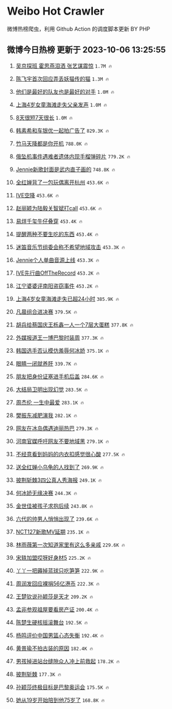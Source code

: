# Weibo Hot Crawler 



微博热榜爬虫，利用 Github Action 的调度脚本更新 BY PHP 


## 微博今日热榜 更新于 2023-10-06 13:25:55 
1. [吴京探班 霍思燕泪洒 张艺谋震惊](https://s.weibo.com/weibo?q=%E5%90%B4%E4%BA%AC%E6%8E%A2%E7%8F%AD%20%E9%9C%8D%E6%80%9D%E7%87%95%E6%B3%AA%E6%B4%92%20%E5%BC%A0%E8%89%BA%E8%B0%8B%E9%9C%87%E6%83%8A&t=31&band_rank=1&Refer=top) `1.7M 🔥` 

1. [陈飞宇首次回应弄丢妖猫传的猫](https://s.weibo.com/weibo?q=%23%E9%99%88%E9%A3%9E%E5%AE%87%E9%A6%96%E6%AC%A1%E5%9B%9E%E5%BA%94%E5%BC%84%E4%B8%A2%E5%A6%96%E7%8C%AB%E4%BC%A0%E7%9A%84%E7%8C%AB%23&t=31&band_rank=2&Refer=top) `1.3M 🔥` 

1. [他们是最好的队友也是最好的对手](https://s.weibo.com/weibo?q=%23%E4%BB%96%E4%BB%AC%E6%98%AF%E6%9C%80%E5%A5%BD%E7%9A%84%E9%98%9F%E5%8F%8B%E4%B9%9F%E6%98%AF%E6%9C%80%E5%A5%BD%E7%9A%84%E5%AF%B9%E6%89%8B%23&t=31&band_rank=3&Refer=top) `1.0M 🔥` 

1. [上海4岁女童海滩走失父亲发声](https://s.weibo.com/weibo?q=%23%E4%B8%8A%E6%B5%B74%E5%B2%81%E5%A5%B3%E7%AB%A5%E6%B5%B7%E6%BB%A9%E8%B5%B0%E5%A4%B1%E7%88%B6%E4%BA%B2%E5%8F%91%E5%A3%B0%23&t=31&band_rank=4&Refer=top) `1.0M 🔥` 

1. [8天很短7天很长](https://s.weibo.com/weibo?q=%238%E5%A4%A9%E5%BE%88%E7%9F%AD7%E5%A4%A9%E5%BE%88%E9%95%BF%23&t=31&band_rank=5&Refer=top) `1.0M 🔥` 

1. [韩素希和车银优一起拍广告了](https://s.weibo.com/weibo?q=%23%E9%9F%A9%E7%B4%A0%E5%B8%8C%E5%92%8C%E8%BD%A6%E9%93%B6%E4%BC%98%E4%B8%80%E8%B5%B7%E6%8B%8D%E5%B9%BF%E5%91%8A%E4%BA%86%23&t=31&band_rank=6&Refer=top) `829.3K 🔥` 

1. [竹马天降都是你开机](https://s.weibo.com/weibo?q=%23%E7%AB%B9%E9%A9%AC%E5%A4%A9%E9%99%8D%E9%83%BD%E6%98%AF%E4%BD%A0%E5%BC%80%E6%9C%BA%23&t=31&band_rank=7&Refer=top) `788.0K 🔥` 

1. [俄坠机事件遇难者遗体内现手榴弹碎片](https://s.weibo.com/weibo?q=%23%E4%BF%84%E5%9D%A0%E6%9C%BA%E4%BA%8B%E4%BB%B6%E9%81%87%E9%9A%BE%E8%80%85%E9%81%97%E4%BD%93%E5%86%85%E7%8E%B0%E6%89%8B%E6%A6%B4%E5%BC%B9%E7%A2%8E%E7%89%87%23&t=31&band_rank=8&Refer=top) `779.2K 🔥` 

1. [Jennie新歌封面是武内直子画的](https://s.weibo.com/weibo?q=%23Jennie%E6%96%B0%E6%AD%8C%E5%B0%81%E9%9D%A2%E6%98%AF%E6%AD%A6%E5%86%85%E7%9B%B4%E5%AD%90%E7%94%BB%E7%9A%84%23&t=31&band_rank=9&Refer=top) `748.8K 🔥` 

1. [全红婵背了一包玩偶离开杭州](https://s.weibo.com/weibo?q=%23%E5%85%A8%E7%BA%A2%E5%A9%B5%E8%83%8C%E4%BA%86%E4%B8%80%E5%8C%85%E7%8E%A9%E5%81%B6%E7%A6%BB%E5%BC%80%E6%9D%AD%E5%B7%9E%23&t=31&band_rank=10&Refer=top) `453.6K 🔥` 

1. [IVE空降](https://s.weibo.com/weibo?q=IVE%E7%A9%BA%E9%99%8D&t=31&band_rank=11&Refer=top) `453.6K 🔥` 

1. [赵丽颖为陆毅关智斌打call](https://s.weibo.com/weibo?q=%23%E8%B5%B5%E4%B8%BD%E9%A2%96%E4%B8%BA%E9%99%86%E6%AF%85%E5%85%B3%E6%99%BA%E6%96%8C%E6%89%93call%23&t=31&band_rank=12&Refer=top) `453.6K 🔥` 

1. [易烊千玺牛仔叠穿](https://s.weibo.com/weibo?q=%23%E6%98%93%E7%83%8A%E5%8D%83%E7%8E%BA%E7%89%9B%E4%BB%94%E5%8F%A0%E7%A9%BF%23&t=31&band_rank=13&Refer=top) `453.4K 🔥` 

1. [提醒两种不要生吃的东西](https://s.weibo.com/weibo?q=%E6%8F%90%E9%86%92%E4%B8%A4%E7%A7%8D%E4%B8%8D%E8%A6%81%E7%94%9F%E5%90%83%E7%9A%84%E4%B8%9C%E8%A5%BF&t=31&band_rank=14&Refer=top) `453.4K 🔥` 

1. [迷笛音乐节组委会称不希望地域攻击](https://s.weibo.com/weibo?q=%23%E8%BF%B7%E7%AC%9B%E9%9F%B3%E4%B9%90%E8%8A%82%E7%BB%84%E5%A7%94%E4%BC%9A%E7%A7%B0%E4%B8%8D%E5%B8%8C%E6%9C%9B%E5%9C%B0%E5%9F%9F%E6%94%BB%E5%87%BB%23&t=31&band_rank=15&Refer=top) `453.3K 🔥` 

1. [Jennie个人单曲音源上线](https://s.weibo.com/weibo?q=%23Jennie%E4%B8%AA%E4%BA%BA%E5%8D%95%E6%9B%B2%E9%9F%B3%E6%BA%90%E4%B8%8A%E7%BA%BF%23&t=31&band_rank=16&Refer=top) `453.3K 🔥` 

1. [IVE先行曲OffTheRecord](https://s.weibo.com/weibo?q=%23IVE%E5%85%88%E8%A1%8C%E6%9B%B2OffTheRecord%23&t=31&band_rank=17&Refer=top) `453.2K 🔥` 

1. [江宁婆婆评南阳盗窃事件](https://s.weibo.com/weibo?q=%E6%B1%9F%E5%AE%81%E5%A9%86%E5%A9%86%E8%AF%84%E5%8D%97%E9%98%B3%E7%9B%97%E7%AA%83%E4%BA%8B%E4%BB%B6&t=31&band_rank=18&Refer=top) `453.2K 🔥` 

1. [上海4岁女童海滩走失已超24小时](https://s.weibo.com/weibo?q=%23%E4%B8%8A%E6%B5%B74%E5%B2%81%E5%A5%B3%E7%AB%A5%E6%B5%B7%E6%BB%A9%E8%B5%B0%E5%A4%B1%E5%B7%B2%E8%B6%8524%E5%B0%8F%E6%97%B6%23&t=31&band_rank=19&Refer=top) `385.9K 🔥` 

1. [凡晨组合进决赛](https://s.weibo.com/weibo?q=%23%E5%87%A1%E6%99%A8%E7%BB%84%E5%90%88%E8%BF%9B%E5%86%B3%E8%B5%9B%23&t=31&band_rank=20&Refer=top) `379.5K 🔥` 

1. [胡兵给蔡国庆王栎鑫一人一个7层大蛋糕](https://s.weibo.com/weibo?q=%23%E8%83%A1%E5%85%B5%E7%BB%99%E8%94%A1%E5%9B%BD%E5%BA%86%E7%8E%8B%E6%A0%8E%E9%91%AB%E4%B8%80%E4%BA%BA%E4%B8%80%E4%B8%AA7%E5%B1%82%E5%A4%A7%E8%9B%8B%E7%B3%95%23&t=31&band_rank=21&Refer=top) `377.8K 🔥` 

1. [外媒报道王一博巴黎时装周](https://s.weibo.com/weibo?q=%23%E5%A4%96%E5%AA%92%E6%8A%A5%E9%81%93%E7%8E%8B%E4%B8%80%E5%8D%9A%E5%B7%B4%E9%BB%8E%E6%97%B6%E8%A3%85%E5%91%A8%23&t=31&band_rank=22&Refer=top) `377.3K 🔥` 

1. [韩国选手否认模仿羞辱何冰娇](https://s.weibo.com/weibo?q=%23%E9%9F%A9%E5%9B%BD%E9%80%89%E6%89%8B%E5%90%A6%E8%AE%A4%E6%A8%A1%E4%BB%BF%E7%BE%9E%E8%BE%B1%E4%BD%95%E5%86%B0%E5%A8%87%23&t=31&band_rank=23&Refer=top) `375.1K 🔥` 

1. [眼睛一闭就养肝](https://s.weibo.com/weibo?q=%E7%9C%BC%E7%9D%9B%E4%B8%80%E9%97%AD%E5%B0%B1%E5%85%BB%E8%82%9D&t=31&band_rank=24&Refer=top) `339.7K 🔥` 

1. [朋友把身份证塞进手机后盖](https://s.weibo.com/weibo?q=%23%E6%9C%8B%E5%8F%8B%E6%8A%8A%E8%BA%AB%E4%BB%BD%E8%AF%81%E5%A1%9E%E8%BF%9B%E6%89%8B%E6%9C%BA%E5%90%8E%E7%9B%96%23&t=31&band_rank=25&Refer=top) `284.6K 🔥` 

1. [大结局卫明出现幻觉](https://s.weibo.com/weibo?q=%23%E5%A4%A7%E7%BB%93%E5%B1%80%E5%8D%AB%E6%98%8E%E5%87%BA%E7%8E%B0%E5%B9%BB%E8%A7%89%23&t=31&band_rank=26&Refer=top) `283.5K 🔥` 

1. [周杰伦 一生中最爱](https://s.weibo.com/weibo?q=%E5%91%A8%E6%9D%B0%E4%BC%A6%20%E4%B8%80%E7%94%9F%E4%B8%AD%E6%9C%80%E7%88%B1&t=31&band_rank=27&Refer=top) `283.1K 🔥` 

1. [樊振东减肥演我](https://s.weibo.com/weibo?q=%23%E6%A8%8A%E6%8C%AF%E4%B8%9C%E5%87%8F%E8%82%A5%E6%BC%94%E6%88%91%23&t=31&band_rank=28&Refer=top) `282.1K 🔥` 

1. [网友在冰岛偶遇迪丽热巴](https://s.weibo.com/weibo?q=%23%E7%BD%91%E5%8F%8B%E5%9C%A8%E5%86%B0%E5%B2%9B%E5%81%B6%E9%81%87%E8%BF%AA%E4%B8%BD%E7%83%AD%E5%B7%B4%23&t=31&band_rank=29&Refer=top) `279.3K 🔥` 

1. [河南官媒呼吁网友不要地域黑](https://s.weibo.com/weibo?q=%23%E6%B2%B3%E5%8D%97%E5%AE%98%E5%AA%92%E5%91%BC%E5%90%81%E7%BD%91%E5%8F%8B%E4%B8%8D%E8%A6%81%E5%9C%B0%E5%9F%9F%E9%BB%91%23&t=31&band_rank=30&Refer=top) `279.1K 🔥` 

1. [不经意看到妈妈的内衣扣感觉很心酸](https://s.weibo.com/weibo?q=%23%E4%B8%8D%E7%BB%8F%E6%84%8F%E7%9C%8B%E5%88%B0%E5%A6%88%E5%A6%88%E7%9A%84%E5%86%85%E8%A1%A3%E6%89%A3%E6%84%9F%E8%A7%89%E5%BE%88%E5%BF%83%E9%85%B8%23&t=31&band_rank=31&Refer=top) `277.5K 🔥` 

1. [送全红婵小乌龟的人找到了](https://s.weibo.com/weibo?q=%23%E9%80%81%E5%85%A8%E7%BA%A2%E5%A9%B5%E5%B0%8F%E4%B9%8C%E9%BE%9F%E7%9A%84%E4%BA%BA%E6%89%BE%E5%88%B0%E4%BA%86%23&t=31&band_rank=32&Refer=top) `269.9K 🔥` 

1. [披荆斩棘3四公真人秀海报](https://s.weibo.com/weibo?q=%23%E6%8A%AB%E8%8D%86%E6%96%A9%E6%A3%983%E5%9B%9B%E5%85%AC%E7%9C%9F%E4%BA%BA%E7%A7%80%E6%B5%B7%E6%8A%A5%23&t=31&band_rank=33&Refer=top) `249.1K 🔥` 

1. [何冰娇无缘决赛](https://s.weibo.com/weibo?q=%23%E4%BD%95%E5%86%B0%E5%A8%87%E6%97%A0%E7%BC%98%E5%86%B3%E8%B5%9B%23&t=31&band_rank=34&Refer=top) `244.3K 🔥` 

1. [金世佳被孩子求抱后续](https://s.weibo.com/weibo?q=%23%E9%87%91%E4%B8%96%E4%BD%B3%E8%A2%AB%E5%AD%A9%E5%AD%90%E6%B1%82%E6%8A%B1%E5%90%8E%E7%BB%AD%23&t=31&band_rank=35&Refer=top) `243.8K 🔥` 

1. [六代的帅男人悄悄出现了](https://s.weibo.com/weibo?q=%23%E5%85%AD%E4%BB%A3%E7%9A%84%E5%B8%85%E7%94%B7%E4%BA%BA%E6%82%84%E6%82%84%E5%87%BA%E7%8E%B0%E4%BA%86%23&t=31&band_rank=36&Refer=top) `239.6K 🔥` 

1. [NCT127新歌MV延期](https://s.weibo.com/weibo?q=%23NCT127%E6%96%B0%E6%AD%8CMV%E5%BB%B6%E6%9C%9F%23&t=31&band_rank=37&Refer=top) `235.1K 🔥` 

1. [林雨薇第一次知道家里有这么多亲戚](https://s.weibo.com/weibo?q=%23%E6%9E%97%E9%9B%A8%E8%96%87%E7%AC%AC%E4%B8%80%E6%AC%A1%E7%9F%A5%E9%81%93%E5%AE%B6%E9%87%8C%E6%9C%89%E8%BF%99%E4%B9%88%E5%A4%9A%E4%BA%B2%E6%88%9A%23&t=31&band_rank=38&Refer=top) `229.6K 🔥` 

1. [宋轶加盟哎呀好身材5](https://s.weibo.com/weibo?q=%23%E5%AE%8B%E8%BD%B6%E5%8A%A0%E7%9B%9F%E5%93%8E%E5%91%80%E5%A5%BD%E8%BA%AB%E6%9D%905%23&t=31&band_rank=39&Refer=top) `225.2K 🔥` 

1. [丫丫一把薅掉蓝球只吃笋笋](https://s.weibo.com/weibo?q=%23%E4%B8%AB%E4%B8%AB%E4%B8%80%E6%8A%8A%E8%96%85%E6%8E%89%E8%93%9D%E7%90%83%E5%8F%AA%E5%90%83%E7%AC%8B%E7%AC%8B%23&t=31&band_rank=40&Refer=top) `222.9K 🔥` 

1. [周润发回应裸捐56亿港币](https://s.weibo.com/weibo?q=%23%E5%91%A8%E6%B6%A6%E5%8F%91%E5%9B%9E%E5%BA%94%E8%A3%B8%E6%8D%9056%E4%BA%BF%E6%B8%AF%E5%B8%81%23&t=31&band_rank=41&Refer=top) `222.3K 🔥` 

1. [王楚钦说孙颖莎是天才](https://s.weibo.com/weibo?q=%23%E7%8E%8B%E6%A5%9A%E9%92%A6%E8%AF%B4%E5%AD%99%E9%A2%96%E8%8E%8E%E6%98%AF%E5%A4%A9%E6%89%8D%23&t=31&band_rank=42&Refer=top) `209.2K 🔥` 

1. [孟非参观祖屋要看房产证](https://s.weibo.com/weibo?q=%23%E5%AD%9F%E9%9D%9E%E5%8F%82%E8%A7%82%E7%A5%96%E5%B1%8B%E8%A6%81%E7%9C%8B%E6%88%BF%E4%BA%A7%E8%AF%81%23&t=31&band_rank=43&Refer=top) `200.4K 🔥` 

1. [陈楚生硬核摇滚舞台](https://s.weibo.com/weibo?q=%23%E9%99%88%E6%A5%9A%E7%94%9F%E7%A1%AC%E6%A0%B8%E6%91%87%E6%BB%9A%E8%88%9E%E5%8F%B0%23&t=31&band_rank=44&Refer=top) `192.5K 🔥` 

1. [杨鸣评价中国男篮心态失衡](https://s.weibo.com/weibo?q=%23%E6%9D%A8%E9%B8%A3%E8%AF%84%E4%BB%B7%E4%B8%AD%E5%9B%BD%E7%94%B7%E7%AF%AE%E5%BF%83%E6%80%81%E5%A4%B1%E8%A1%A1%23&t=31&band_rank=45&Refer=top) `192.4K 🔥` 

1. [黄景瑜不拍古装的原因](https://s.weibo.com/weibo?q=%23%E9%BB%84%E6%99%AF%E7%91%9C%E4%B8%8D%E6%8B%8D%E5%8F%A4%E8%A3%85%E7%9A%84%E5%8E%9F%E5%9B%A0%23&t=31&band_rank=46&Refer=top) `182.4K 🔥` 

1. [男孩掉进站台缝隙众人冲上前救起](https://s.weibo.com/weibo?q=%23%E7%94%B7%E5%AD%A9%E6%8E%89%E8%BF%9B%E7%AB%99%E5%8F%B0%E7%BC%9D%E9%9A%99%E4%BC%97%E4%BA%BA%E5%86%B2%E4%B8%8A%E5%89%8D%E6%95%91%E8%B5%B7%23&t=31&band_rank=47&Refer=top) `178.2K 🔥` 

1. [披荆斩棘](https://s.weibo.com/weibo?q=%E6%8A%AB%E8%8D%86%E6%96%A9%E6%A3%98&t=31&band_rank=48&Refer=top) `177.3K 🔥` 

1. [孙颖莎终极目标是巴黎奥运会](https://s.weibo.com/weibo?q=%E5%AD%99%E9%A2%96%E8%8E%8E%E7%BB%88%E6%9E%81%E7%9B%AE%E6%A0%87%E6%98%AF%E5%B7%B4%E9%BB%8E%E5%A5%A5%E8%BF%90%E4%BC%9A&t=31&band_rank=49&Refer=top) `175.5K 🔥` 

1. [她从19岁开始陪到他75岁了](https://s.weibo.com/weibo?q=%E5%A5%B9%E4%BB%8E19%E5%B2%81%E5%BC%80%E5%A7%8B%E9%99%AA%E5%88%B0%E4%BB%9675%E5%B2%81%E4%BA%86&t=31&band_rank=50&Refer=top) `168.8K 🔥` 

